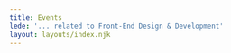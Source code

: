 ```yaml
---
title: Events
lede: '... related to Front-End Design & Development'
layout: layouts/index.njk
---
```

